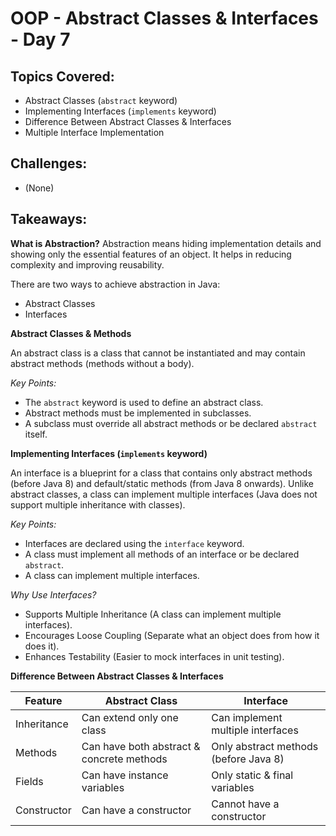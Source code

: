 # OOP - Abstract Classes & Interfaces - Day 7
## Topics Covered:
- Abstract Classes (`abstract` keyword)
- Implementing Interfaces (`implements` keyword)
- Difference Between Abstract Classes & Interfaces
- Multiple Interface Implementation

## Challenges:
- (None)
## Takeaways:
**What is Abstraction?** Abstraction means hiding implementation details and showing only the essential features of an object.
It helps in reducing complexity and improving reusability.

There are two ways to achieve abstraction in Java:
- Abstract Classes
- Interfaces




**Abstract Classes & Methods** 

An abstract class is a class that cannot be instantiated and may contain abstract methods (methods without a body).

*Key Points:*
- The `abstract` keyword is used to define an abstract class.
- Abstract methods must be implemented in subclasses.
- A subclass must override all abstract methods or be declared `abstract` itself.

**Implementing Interfaces (`implements` keyword)** 

An interface is a blueprint for a class that contains only abstract methods (before Java 8) and default/static methods (from Java 8 onwards).
Unlike abstract classes, a class can implement multiple interfaces (Java does not support multiple inheritance with classes).

*Key Points:*
- Interfaces are declared using the `interface` keyword.
- A class must implement all methods of an interface or be declared `abstract`.
- A class can implement multiple interfaces.

*Why Use Interfaces?*
- Supports Multiple Inheritance (A class can implement multiple interfaces).
- Encourages Loose Coupling (Separate what an object does from how it does it).
- Enhances Testability (Easier to mock interfaces in unit testing).


**Difference Between Abstract Classes & Interfaces**

| Feature       | Abstract Class                          | Interface                              |
|---------------|-----------------------------------------|----------------------------------------|
| Inheritance   | Can extend only one class              | Can implement multiple interfaces      |
| Methods       | Can have both abstract & concrete methods | Only abstract methods (before Java 8) |
| Fields        | Can have instance variables            | Only static & final variables          |
| Constructor   | Can have a constructor                 | Cannot have a constructor              |
